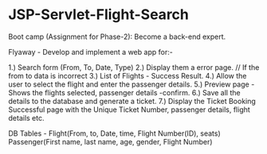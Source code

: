 # JSP-Servlet-Flight-Search
Boot camp (Assignment for Phase-2): Become a back-end expert.

Flyaway - Develop and implement a web app for:-

1.) Search form (From, To, Date, Type)
2.) Display them a error page. // If the from to data is incorrect
3.) List of Flights - Success Result.
4.) Allow the user to select the flight and enter the passenger details.
5.) Preview page - Shows the flights selected, passenger details -confirm.
6.) Save all the details to the database and generate a ticket.
7.) Display the Ticket Booking Successful page with the Unique Ticket Number, passenger details, flight details etc.

DB Tables - 
	Flight(From, to, Date, time, Flight Number(ID), seats)
	Passenger(First name, last name, age, gender, Flight Number)
